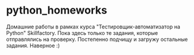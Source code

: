 # python_homeworks
Домашние работы в рамках курса "Тестировщик-автоматизатор на Python" Skillfactory.
Пока здесь только те задания, которые отправлялись на проверку. Постепенно подчищу и загружу остальные задания. Наверное :)
